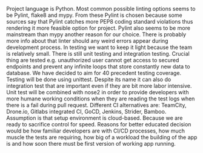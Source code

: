 Project language is Python. Most common possible linting options seems to be Pylint, flake8 and mypy. From these Pylint is chosen because some sources say that Pylint catches more PEP8 coding standard violations thus rendering it more feasible option for project. Pylint also seems to be more mainstream than mypy another reason for our choice. There is probably more info about that linter should any weird errors appear during development process.
In testing we want to keep it light because the team is relatively small. There is still unit testing and integration testing. Crucial thing are tested e.g. unauthorized user cannot get access to secured endpoints and prevent any infinite loops that store constantly new data to database. We have decided to aim for 40 precedent testing coverage. Testing will be done using unittest. Despite its name it can also do integration test that are important even if they are bit more labor intensive. Unit test will be combined with nose2 in order to provide developers with more humane working conditions when they are reading the test logs when there is a fail during pull request.
Different CI alternatives are: TeamCity, Drone.io, Gitlabs integrated CI, GoCD, Jenkins, Strider, Bamboo.
Assumption is that setup environment is cloud-based. Because we are ready to sacrifice control for speed. Reasons for better educated decision would be how familiar developers are with CI/CD processes, how much muscle the tests are requiring, how big of a workload the building of the app is and how soon there must be first version of working app running.
